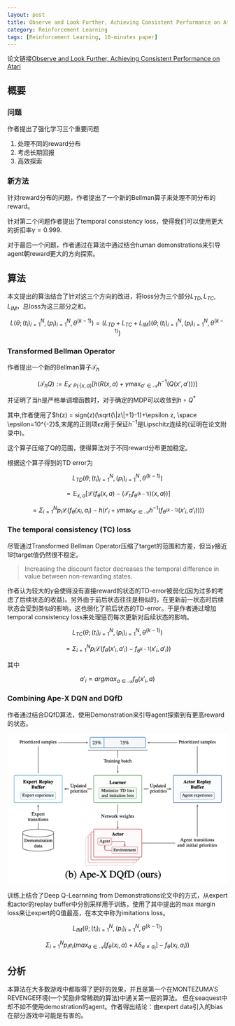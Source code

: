 ```yaml
---
layout: post
title: Observe and Look Further, Achieving Consistent Performance on Atari
category: Reinforcement Learning
tags: [Reinforcement Learning, 10-minutes paper]
---
```

论文链接[Observe and Look Further, Achieving Consistent Performance on Atari](https://arxiv.org/abs/1805.11593)
## 概要

### 问题

作者提出了强化学习三个重要问题
1. 处理不同的reward分布
2. 考虑长期回报
3. 高效探索

### 新方法

针对reward分布的问题，作者提出了一个新的Bellman算子来处理不同分布的reward。

针对第二个问题作者提出了temporal consistency loss，使得我们可以使用更大的折扣率$\gamma = 0.999$.

对于最后一个问题，作者通过在算法中通过结合human demonstrations来引导agent朝reward更大的方向探索。

## 算法

本文提出的算法结合了针对这三个方向的改进，将loss分为三个部分$L_{TD},L_{TC},L_{IM}$，总loss为这三部分之和。

$$ L(\theta;(t_i)^N_{i=1},(p_i)^N_{i=1},\theta^{(k-1)}) = (L_{TD}+L_{TC}+L_{IM})(\theta;(t_i)^N_{i=1},(p_i)^N_{i=1},\theta^{(k-1)})  $$

### Transformed Bellman Operator
作者提出一个新的Bellman算子${\mathcal{T}}_h$

$$ ({\mathcal{T}}_hQ):=E_{x'~P(·|x,a)}[h(R(x,a)+\gamma\max_{a' \in \mathcal{A}}h^{-1}(Q(x',a')))] $$

并证明了当h是严格单调增函数时，对于确定的MDP可以收敛到$h\circ Q^*$

其中,作者使用了$h(z) = sign(z)(\sqrt{\|z\|+1}-1)+\epsilon z, \space \epsilon=10^{-2}$,末尾的正则项$\epsilon z$用于保证$h^{-1}$是Lipschitz连续的(证明在论文附录中)。

这个算子压缩了Q的范围，使得算法对于不同reward分布更加稳定。

根据这个算子得到的TD error为

$$ L_{TD}(\theta;(t_i)^N_{i=1},(p_i)^N_{i=1},\theta^{(k-1)}) $$

$$ = \mathbb{E}_{x,a}[\mathcal{L}(f_\theta(x,a)-(\mathcal{T}_hf_{\theta^{(k-1)}})(x,a))]$$

$$ = \Sigma_{i=1}^Np_i\mathcal{L}(f_\theta(x_i,a_i)-h(r'_i+\gamma \max_{a' \in \mathcal{A}}h^{-1}(f_{\theta^{(k-1)}}(x'_i,a'_i))))$$

### The temporal consistency (TC) loss

尽管通过Transformed Bellman Operator压缩了target的范围和方差，但当$\gamma$接近1时target值仍然很不稳定。
>Increasing the discount factor decreases the temporal difference in value between non-rewarding states.

作者认为较大的$\gamma$会使得没有直接reward的状态的TD-error被弱化(因为过多的考虑了后续状态的收益)。另外由于前后状态往往是相似的，在更新前一状态时后续状态会受到类似的影响，这也弱化了前后状态的TD-error。于是作者通过增加temporal consistency loss来处理惩罚每次更新对后续状态的影响。

$$ L_{TC}(\theta;(t_i)^N_{i=1},(p_i)^N_{i=1},\theta^{(k-1)})$$

$$ = \Sigma^N_{i=1}p_i\mathcal{L}(f_\theta(x'_i,a'_i)-f_{\theta^{k-1}}(x'_i,a'_i))$$

其中 

$$ a'_i = argmax_{a \in \mathcal{A}} f_\theta(x'_i, a) $$

### Combining Ape-X DQN and DQfD

作者通过结合DQfD算法，使用Demonstration来引导agent探索到有更高reward的状态。

![ape-x dqfd](https://raw.githubusercontent.com/lanpartis/DocsPics/master/images_for_docs/%E6%88%AA%E5%B1%8F2020-09-07%20%E4%B8%8B%E5%8D%882.34.10.png)

训练上结合了Deep Q-Learnning from Demonstrations论文中的方式，从expert和actor的replay buffer中分别采样用于训练，使用了其中提出的max margin loss来让expert的Q值最高，在本文中称为imitations loss。

$$ L_{IM}(\theta;(t_i)^N_{i=1},(p_i)^N_{i=1},\theta^{(k-1)}) $$

$$ \Sigma^N_{i=1}p_ie_i(max_{a \in \mathcal{A}}[f_\theta(x_i,a)+\lambda \delta_{a\not= a_i}]-f_\theta(x_i,a_i)) $$

## 分析

本算法在大多数游戏中都取得了更好的效果，并且是第一个在MONTEZUMA’S REVENGE环境(一个奖励非常稀疏的算法)中通关第一层的算法。
但在seaquest中却不如不使用demostration的agent。作者得出结论：由expert data引入的bias在部分游戏中可能是有害的。
